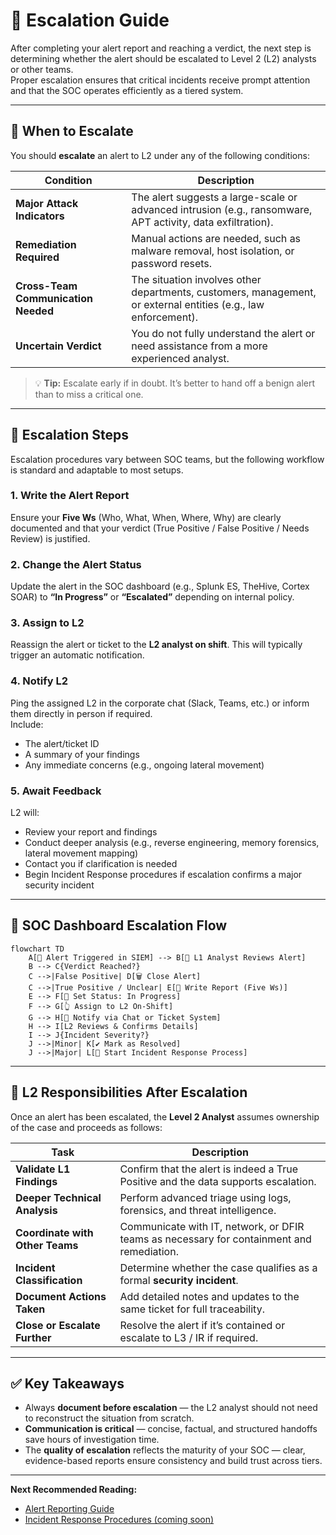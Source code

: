 # 🧭 Escalation Guide

After completing your alert report and reaching a verdict, the next step is determining whether the alert should be escalated to Level 2 (L2) analysts or other teams.  
Proper escalation ensures that critical incidents receive prompt attention and that the SOC operates efficiently as a tiered system.

---

## 🎯 When to Escalate

You should **escalate** an alert to L2 under any of the following conditions:

| Condition | Description |
|------------|--------------|
| **Major Attack Indicators** | The alert suggests a large-scale or advanced intrusion (e.g., ransomware, APT activity, data exfiltration). |
| **Remediation Required** | Manual actions are needed, such as malware removal, host isolation, or password resets. |
| **Cross-Team Communication Needed** | The situation involves other departments, customers, management, or external entities (e.g., law enforcement). |
| **Uncertain Verdict** | You do not fully understand the alert or need assistance from a more experienced analyst. |

> 💡 **Tip:** Escalate early if in doubt. It’s better to hand off a benign alert than to miss a critical one.

---

## 🔄 Escalation Steps

Escalation procedures vary between SOC teams, but the following workflow is standard and adaptable to most setups.

### 1. Write the Alert Report  
Ensure your **Five Ws** (Who, What, When, Where, Why) are clearly documented and that your verdict (True Positive / False Positive / Needs Review) is justified.

### 2. Change the Alert Status  
Update the alert in the SOC dashboard (e.g., Splunk ES, TheHive, Cortex SOAR) to **“In Progress”** or **“Escalated”** depending on internal policy.

### 3. Assign to L2  
Reassign the alert or ticket to the **L2 analyst on shift**. This will typically trigger an automatic notification.

### 4. Notify L2  
Ping the assigned L2 in the corporate chat (Slack, Teams, etc.) or inform them directly in person if required.  
Include:
- The alert/ticket ID  
- A summary of your findings  
- Any immediate concerns (e.g., ongoing lateral movement)

### 5. Await Feedback  
L2 will:
- Review your report and findings  
- Conduct deeper analysis (e.g., reverse engineering, memory forensics, lateral movement mapping)  
- Contact you if clarification is needed  
- Begin Incident Response procedures if escalation confirms a major security incident  

---

## 🧩 SOC Dashboard Escalation Flow

```mermaid
flowchart TD
    A[🔔 Alert Triggered in SIEM] --> B[👀 L1 Analyst Reviews Alert]
    B --> C{Verdict Reached?}
    C -->|False Positive| D[🗑 Close Alert]
    C -->|True Positive / Unclear| E[📝 Write Report (Five Ws)]
    E --> F[🔄 Set Status: In Progress]
    F --> G[👆 Assign to L2 On-Shift]
    G --> H[💬 Notify via Chat or Ticket System]
    H --> I[L2 Reviews & Confirms Details]
    I --> J{Incident Severity?}
    J -->|Minor| K[✔ Mark as Resolved]
    J -->|Major| L[🚨 Start Incident Response Process]
```

---

## 🧠 L2 Responsibilities After Escalation

Once an alert has been escalated, the **Level 2 Analyst** assumes ownership of the case and proceeds as follows:

| Task                            | Description                                                                               |
| ------------------------------- | ----------------------------------------------------------------------------------------- |
| **Validate L1 Findings**        | Confirm that the alert is indeed a True Positive and the data supports escalation.        |
| **Deeper Technical Analysis**   | Perform advanced triage using logs, forensics, and threat intelligence.                   |
| **Coordinate with Other Teams** | Communicate with IT, network, or DFIR teams as necessary for containment and remediation. |
| **Incident Classification**     | Determine whether the case qualifies as a formal **security incident**.                   |
| **Document Actions Taken**      | Add detailed notes and updates to the same ticket for full traceability.                  |
| **Close or Escalate Further**   | Resolve the alert if it’s contained or escalate to L3 / IR if required.                   |

---

## ✅ Key Takeaways

* Always **document before escalation** — the L2 analyst should not need to reconstruct the situation from scratch.
* **Communication is critical** — concise, factual, and structured handoffs save hours of investigation time.
* The **quality of escalation** reflects the maturity of your SOC — clear, evidence-based reports ensure consistency and build trust across tiers.

---

**Next Recommended Reading:**

* [Alert Reporting Guide](./Reporting_Guide.md)
* [Incident Response Procedures (coming soon)](#)
